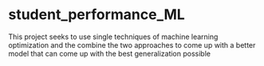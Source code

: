 # student_performance_ML
This project seeks to use single techniques of machine learning optimization and the combine the two approaches to come up with a better model that can come up with the best generalization possible 
